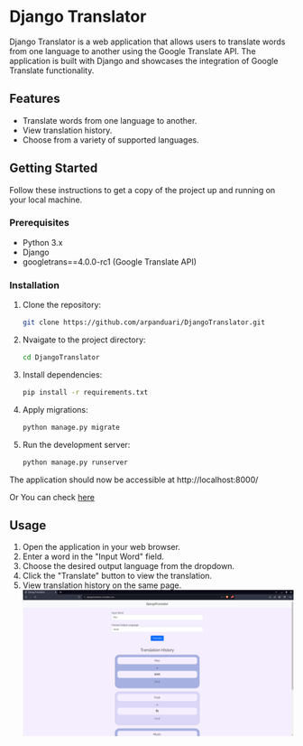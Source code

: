 # Django Translator

Django Translator is a web application that allows users to translate words from one language to another using the Google Translate API. The application is built with Django and showcases the integration of Google Translate functionality.

## Features

- Translate words from one language to another.
- View translation history.
- Choose from a variety of supported languages.

## Getting Started

Follow these instructions to get a copy of the project up and running on your local machine.

### Prerequisites

- Python 3.x
- Django
- googletrans==4.0.0-rc1 (Google Translate API)

### Installation

1. Clone the repository:

   ```bash
   git clone https://github.com/arpanduari/DjangoTranslator.git
   ```

2. Nvaigate to the project directory:

   ```bash
   cd DjangoTranslator
   ```

3. Install dependencies:

   ```bash
   pip install -r requirements.txt
   ```

4. Apply migrations:

   ```bash
   python manage.py migrate
   ```

5. Run the development server:

   ```bash
   python manage.py runserver
   ```

The application should now be accessible at http://localhost:8000/

Or You can check [here](https://djangotranslator.onrender.com)

## Usage

1. Open the application in your web browser.
2. Enter a word in the "Input Word" field.
3. Choose the desired output language from the dropdown.
4. Click the "Translate" button to view the translation.
5. View translation history on the same page.
![Example Image](ex1.png)
